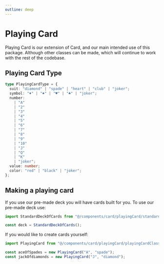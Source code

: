 ```yaml
---
outline: deep
---
```


# Playing Card

Playing Card is our extension of Card, and our main intended use of this package. Although other classes can be made, which will continue to work with the rest of the codebase.

## Playing Card Type

```typescript
type PlayingCardType = {
  suit: "diamond" | "spade" | "heart" | "club" | "joker";
  symbol: "♦" | "♠" | "♥" | "♣" | "joker";
  number:
    | "A"
    | "2"
    | "3"
    | "4"
    | "5"
    | "6"
    | "7"
    | "8"
    | "9"
    | "10"
    | "J"
    | "Q"
    | "K"
    | "joker";
  value: number;
  color: "red" | "black" | "joker";
};
```

## Making a playing card

If you use our pre-made deck you will have cards built for you. To use our pre-made deck use:

```typescript
import StandardDeckOfCards from "@/components/card/playingCard/standardDeckOfCards";

const deck = StandardDeckOfCards();
```

If you would like to create cards yourself:

```typescript
import PlayingCard from "@/components/card/playingCard/playingCardClass";

const aceOfSpades = new PlayingCard("A", "spade");
const jackOfdiamonds = new PlayingCard("J", "diamond");
```

